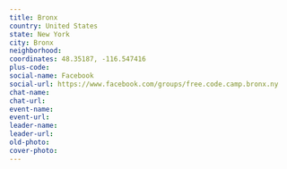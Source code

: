```yaml
---
title: Bronx
country: United States
state: New York
city: Bronx
neighborhood: 
coordinates: 48.35187, -116.547416
plus-code:
social-name: Facebook
social-url: https://www.facebook.com/groups/free.code.camp.bronx.ny
chat-name:
chat-url:
event-name:
event-url:
leader-name:
leader-url:
old-photo: 
cover-photo:
---
```

